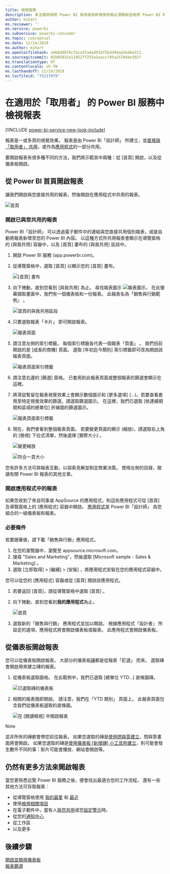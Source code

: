 ```yaml
---
title: 檢視報表
description: 本主題將說明 Power BI 取用者和終端使用者必須開啟並檢視 Power BI 報表。
author: mihart
ms.reviewer: ''
ms.service: powerbi
ms.subservice: powerbi-consumer
ms.topic: conceptual
ms.date: 12/14/2019
ms.author: mihart
ms.openlocfilehash: a4b8dd876cfaca3fa4ad91bf5b4d94aa5b4be311
ms.sourcegitcommit: 02b05932a119527f255e1eacc745a257044e392f
ms.translationtype: HT
ms.contentlocale: zh-TW
ms.lasthandoff: 12/19/2019
ms.locfileid: "75217979"
---
```

# <a name="view-a-report-in-the-power-bi-service-for-consumers"></a>在適用於「取用者」  的 Power BI 服務中檢視報表

[!INCLUDE [power-bi-service-new-look-include](../includes/power-bi-service-new-look-include.md)]

報表是一或多頁的視覺效果。 報表是由 Power BI「設計師」  所建立，並[直接與「取用者」  共用](end-user-shared-with-me.md)，或作為[應用程式](end-user-apps.md)的一部分共用。 

要開啟報表有很多種不同的方法，我們將示範其中兩種：從 [首頁] 開啟，以及從儀表板開啟。 

<!-- add art-->


## <a name="open-a-report-from-power-bi-home"></a>從 Power BI 首頁開啟報表
讓我們開啟與您直接共用的報表，然後開啟在應用程式中共用的報表。

   ![首頁](./media/end-user-report-open/power-bi-home-canvas.png)

### <a name="open-a-report-that-has-been-shared-with-you"></a>開啟已與您共用的報表
Power BI「設計師」  可以透過電子郵件中的連結與您直接共用個別報表，或是自動將報表新增至您的 Power BI 內容。 以這種方式所共用報表會顯示在導覽窗格的 [與我共用]  容器中，以及 [首頁] 畫布的 [與我共用]  區段中。

1. 開啟 Power BI 服務 (app.powerbi.com)。

2. 從導覽窗格中，選取 [首頁]  以顯示您的 [首頁] 畫布。  

   ![[首頁] 畫布](./media/end-user-report-open/power-bi-select-home-new.png)
   
3. 向下捲動，直到您看到 [與我共用]  為止。 尋找報表圖示 ![報表圖示](./media/end-user-report-open/power-bi-report-icon.png)。 在此螢幕擷取畫面中，我們有一個儀表板和一份報表。 此報表名為「銷售與行銷範例」  。 
   
   ![首頁的與我共用區段](./media/end-user-report-open/power-bi-shared-new.png)

4. 只要選取報表「卡片」  即可開啟報表。

   ![報表頁面](./media/end-user-report-open/power-bi-open.png)

5. 請注意左側的索引標籤。  每個索引標籤各代表一個報表「頁面」  。 我們目前開啟的是 [成長的商機]  頁面。 選取 [年初迄今類別]  索引標籤即可改為開啟該報表頁面。 

   ![報表頁面索引標籤](./media/end-user-report-open/power-bi-ytd.png)

6. 請注意右邊的 [篩選]  窗格。 已套用到此報表頁面或整個報表的篩選會顯示在這裡。

7. 將滑鼠暫留在報表視覺效果上會顯示數個圖示和 [更多選項]  (...)。若要查看套用至特定視覺效果的篩選，請選取篩選圖示。 在這裡，我們已選取 [依連續期間和區域的總單位]  折線圖的篩選圖示。

   ![報表頁面索引標籤](./media/end-user-report-open/power-bi-visual-filters.png)

6. 現在，我們會看到整個報表頁面。 若要變更頁面的顯示 (縮放)，請選取右上角的 [檢視] 下拉式清單，然後選擇 [實際大小]  。

   ![變更縮放](./media/end-user-report-open/power-bi-fit-new.png)

   ![符合一頁大小](./media/end-user-report-open/power-bi-actual.png)

您有許多方法可與報表互動，以探索見解並制定商業決策。  使用左側的目錄，閱讀有關 Power BI 報表的其他文章。 

### <a name="open-a-report-that-is-part-of-an-app"></a>開啟應用程式中的報表
如果您收到了來自同事或 AppSource 的應用程式，則這些應用程式可從 [首頁] 及導覽窗格上的 [應用程式]  容器中開啟。 [應用程式](end-user-apps.md)是 Power BI「設計師」  為您組合的一組儀表板和報表。

### <a name="prerequisites"></a>必要條件
若要跟著做，請下載「銷售與行銷」應用程式。
1. 在您的瀏覽器中，瀏覽至 appsource.microsoft.com。
1. 搜尋 "Sales and Marketing"，然後選取 [Microsoft sample - Sales & Marketing]  。
1. 選取 [立即取得]   > [繼續]   > [安裝]  ，將應用程式安裝在您的應用程式容器中。 

您可以從您的 [應用程式] 容器或從 [首頁] 開啟該應用程式。
1. 若要返回 [首頁]，請從導覽窗格中選取 [首頁]  。

7. 向下捲動，直到您看到**我的應用程式**為止。

   ![首頁](./media/end-user-report-open/power-bi-app.png)

8. 選取新的「銷售與行銷」  應用程式並加以開啟。 根據應用程式「設計者」  所設定的選項，應用程式將會開啟儀表板或報表。 此應用程式會開啟儀表板。  


## <a name="open-a-report-from-a-dashboard"></a>從儀表板開啟報表
您可以從儀表板開啟報表。 大部分的儀表板[磚](end-user-tiles.md)都是從報表「釘選」  而來。 選取磚會開啟用來建立磚的報表。 

1. 從儀表板選取圖格。 在此範例中，我們已選取 [總單位 YTD...]  直條圖磚。

    ![已選取磚的儀表板](./media/end-user-report-open/power-bi-dashboard.png)

2.  相關的報表隨即開啟。 請注意，我們在「YTD 類別」  頁面上。 此報表頁面包含我們從儀表板選取的直條圖。

    ![在 [閱讀檢視] 中開啟報表](./media/end-user-report-open/power-bi-report-tabs.png)

> [!NOTE]
> 並非所有的磚都會帶您前往報表。 如果您選取的磚是[使用問與答建立](end-user-q-and-a.md)，問與答畫面將會開啟。 如果您選取的磚是[使用儀表板 [新增磚]  小工具所建立](../service-dashboard-add-widget.md)，則可能會發生數件不同的事：影片可能會播放、網站會開啟等。  


##  <a name="still-more-ways-to-open-a-report"></a>仍然有更多方法來開啟報表
當您更熟悉巡覽 Power BI 服務之後，便會找出最適合您的工作流程。 還有一些其他方法可存取報表：
- 從導覽窗格使用 [我的最愛](end-user-favorite.md) 和 [最近](end-user-recent.md)    
- 使用[檢視相關項目](end-user-related.md)    
- 在電子郵件中，當有人[與您共用](../service-share-reports.md)或您[設定警示](end-user-alerts.md)時。    
- 從您的[通知中心](end-user-notification-center.md)    
- 從工作區
- 以及更多

## <a name="next-steps"></a>後續步驟
[開啟並檢視儀表板](end-user-dashboard-open.md)    
[報表篩選](end-user-report-filter.md)

